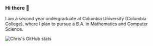 ### Hi there 👋
I am a second year undergraduate at Columbia University (Columbia College), where I plan to pursue a B.A. in Mathematics and Computer Science. 


![Chris's GitHub stats](https://github-readme-stats.vercel.app/api?username=cyoon1729&show_icons=true&theme=radical)
<!--
**cyoon1729/cyoon1729** is a ✨ _special_ ✨ repository because its `README.md` (this file) appears on your GitHub profile.

Here are some ideas to get you started:

- 🔭 I’m currently working on ...
- 🌱 I’m currently learning ...
- 👯 I’m looking to collaborate on ...
- 🤔 I’m looking for help with ...
- 💬 Ask me about ...
- 📫 How to reach me: ...
- 😄 Pronouns: ...
- ⚡ Fun fact: ...
-->
